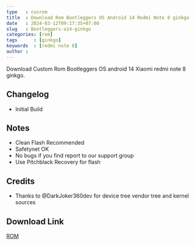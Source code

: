```yaml
---
type   : cusrom
title  : Download Rom Bootleggers OS Android 14 Redmi Note 8 ginkgo
date   : 2024-03-12T09:17:35+07:00
slug   : Bootleggers-a14-ginkgo
categories: [rom]
tags      : [ginkgo]
keywords  : [redmi note 8]
author :
---
```


Download Custom Rom Bootleggers OS android 14 Xiaomi redmi note 8 ginkgo.

## Changelog
- Initial Build

## Notes
- Clean Flash Recommended
- Safetynet OK
- No bugs if you find report to our support group 
- Use Pitchblack Recovery for flash

## Credits
- Thanks to @DarkJoker360dev for device tree vendor tree and kernel sources

## Download Link
[ROM](https://sourceforge.net/projects/mrozturkbuilds/files/BootleggersROM-Urubino4ginkgo.7.9-Testing-Unshishufied-Vanilla-20240303-083451.zip/download)


